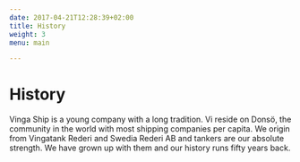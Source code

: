 ```yaml
---
date: 2017-04-21T12:28:39+02:00
title: History
weight: 3
menu: main

---
```


# History

Vinga Ship is a young company with a long tradition. Vi reside on Donsö, the community in the world with most shipping companies per capita. We origin from Vingatank Rederi and Swedia Rederi AB and tankers are our absolute strength. We have grown up with them and our history runs fifty years back.
